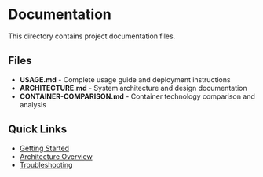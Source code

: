 # Documentation

This directory contains project documentation files.

## Files

- **USAGE.md** - Complete usage guide and deployment instructions
- **ARCHITECTURE.md** - System architecture and design documentation  
- **CONTAINER-COMPARISON.md** - Container technology comparison and analysis

## Quick Links

- [Getting Started](USAGE.md#quick-start-with-kubernetes-yaml)
- [Architecture Overview](ARCHITECTURE.md#overview)
- [Troubleshooting](USAGE.md#troubleshooting)